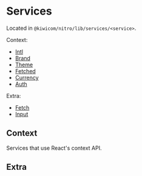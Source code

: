 # Services

Located in `@kiwicom/nitro/lib/services/<service>`.

Context:
* [Intl](#Intl)
* [Brand](#Brand)
* [Theme](#Theme)
* [Fetched](#Fetched)
* [Currency](#Currency)
* [Auth](#Auth)

Extra:
* [Fetch](#Fetch)
* [Input](#Input)

## Context

Services that use React's context API.

## Extra
